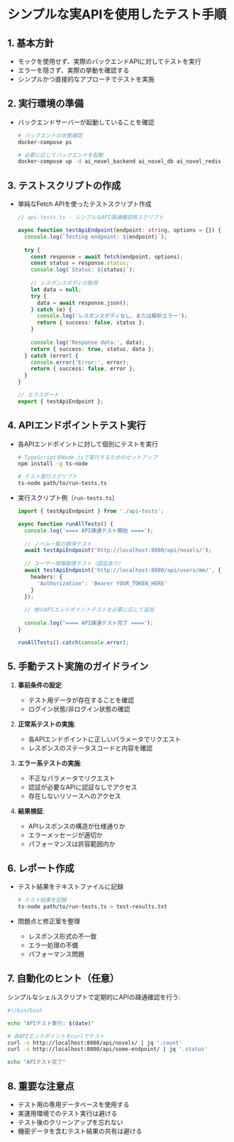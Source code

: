 # シンプルな実APIを使用したテスト手順

## 1. 基本方針

- モックを使用せず、実際のバックエンドAPIに対してテストを実行
- エラーを隠さず、実際の挙動を確認する
- シンプルかつ直接的なアプローチでテストを実施

## 2. 実行環境の準備

- バックエンドサーバーが起動していることを確認
  ```bash
  # バックエンドの状態確認
  docker-compose ps
  
  # 必要に応じてバックエンドを起動
  docker-compose up -d ai_novel_backend ai_novel_db ai_novel_redis
  ```

## 3. テストスクリプトの作成

- 単純なFetch APIを使ったテストスクリプト作成
  ```typescript
  // api-tests.ts - シンプルなAPI疎通確認用スクリプト
  
  async function testApiEndpoint(endpoint: string, options = {}) {
    console.log(`Testing endpoint: ${endpoint}`);
    
    try {
      const response = await fetch(endpoint, options);
      const status = response.status;
      console.log(`Status: ${status}`);
      
      // レスポンスボディの取得
      let data = null;
      try {
        data = await response.json();
      } catch (e) {
        console.log('レスポンスボディなし、または解析エラー');
        return { success: false, status };
      }
      
      console.log('Response data:', data);
      return { success: true, status, data };
    } catch (error) {
      console.error('Error:', error);
      return { success: false, error };
    }
  }
  
  // エクスポート
  export { testApiEndpoint };
  ```

## 4. APIエンドポイントテスト実行

- 各APIエンドポイントに対して個別にテストを実行
  ```bash
  # TypeScriptをNode.jsで実行するためのセットアップ
  npm install -g ts-node
  
  # テスト実行スクリプト
  ts-node path/to/run-tests.ts
  ```

- 実行スクリプト例（`run-tests.ts`）
  ```typescript
  import { testApiEndpoint } from './api-tests';
  
  async function runAllTests() {
    console.log('==== API疎通テスト開始 ====');
    
    // ノベル一覧の取得テスト
    await testApiEndpoint('http://localhost:8000/api/novels/');
    
    // ユーザー情報取得テスト（認証あり）
    await testApiEndpoint('http://localhost:8000/api/users/me/', {
      headers: {
        'Authorization': 'Bearer YOUR_TOKEN_HERE'
      }
    });
    
    // 他のAPIエンドポイントテストを必要に応じて追加
    
    console.log('==== API疎通テスト完了 ====');
  }
  
  runAllTests().catch(console.error);
  ```

## 5. 手動テスト実施のガイドライン

1. **事前条件の設定**:
   - テスト用データが存在することを確認
   - ログイン状態/非ログイン状態の確認

2. **正常系テストの実施**:
   - 各APIエンドポイントに正しいパラメータでリクエスト
   - レスポンスのステータスコードと内容を確認

3. **エラー系テストの実施**:
   - 不正なパラメータでリクエスト
   - 認証が必要なAPIに認証なしでアクセス
   - 存在しないリソースへのアクセス

4. **結果検証**:
   - APIレスポンスの構造が仕様通りか
   - エラーメッセージが適切か
   - パフォーマンスは許容範囲内か

## 6. レポート作成

- テスト結果をテキストファイルに記録
  ```bash
  # テスト結果を記録
  ts-node path/to/run-tests.ts > test-results.txt
  ```

- 問題点と修正案を整理
  - レスポンス形式の不一致
  - エラー処理の不備
  - パフォーマンス問題

## 7. 自動化のヒント（任意）

シンプルなシェルスクリプトで定期的にAPIの疎通確認を行う:

```bash
#!/bin/bash

echo "APIテスト実行: $(date)"

# 各APIエンドポイントをcurlでテスト
curl -s http://localhost:8000/api/novels/ | jq '.count'
curl -s http://localhost:8000/api/some-endpoint/ | jq '.status'

echo "APIテスト完了"
```

## 8. 重要な注意点

- テスト用の専用データベースを使用する
- 実運用環境でのテスト実行は避ける
- テスト後のクリーンアップを忘れない
- 機密データを含むテスト結果の共有は避ける